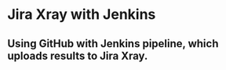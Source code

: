 # Jira Xray with Jenkins

## Using GitHub with Jenkins pipeline, which uploads results to Jira Xray.
